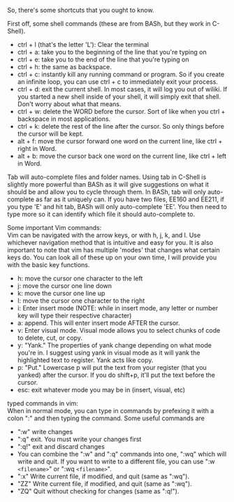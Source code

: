 So, there's some shortcuts that you ought to know.

First off, some shell commands (these are from BASh, but they work in C-Shell).
* ctrl + l (that's the letter 'L'): Clear the terminal
* ctrl + a: take you to the beginning of the line that you're typing on
* ctrl + e: take you to the end of the line that you're typing on
* ctrl + h: the same as backspace.
* ctrl + c: instantly kill any running command or program. So if you create an infinite loop, you can use ctrl + c to immediately exit your process.
* ctrl + d: exit the current shell. In most cases, it will log you out of wiliki. If you started a new shell inside of your shell, it will simply exit that shell. Don't worry about what that means.
* ctrl + w: delete the WORD before the cursor. Sort of like when you ctrl + backspace in most applications.
* ctrl + k: delete the rest of the line after the cursor. So only things before the cursor will be kept.
* alt + f: move the cursor forward one word on the current line, like ctrl + right in Word.
* alt + b: move the cursor back one word on the current line, like ctrl + left in Word.

Tab will auto-complete files and folder names. Using tab in C-Shell is slightly more powerful than BASh as it will give suggestions on what it should be and allow you to cycle through them. In BASh, tab will only auto-complete as far as it uniquely can. If you have two files, EE160 and EE211, if you type 'E' and hit tab, BASh will only auto-complete 'EE'. You then need to type more so it can identify which file it should auto-complete to.

Some important Vim commands:  
Vim can be navigated with the arrow keys, or with h, j, k, and l. Use whichever navigation method that is intuitive and easy for you. It is also important to note that vim has multiple 'modes' that changes what certain keys do. You can look all of these up on your own time, I will provide you with the basic key functions.

* h: move the cursor one character to the left
* j: move the cursor one line down
* k: move the cursor one line up
* l: move the cursor one character to the right
* i: Enter insert mode (NOTE: while in insert mode, any letter or number key will type their respective character)
* a: append. This will enter insert mode AFTER the cursor.
* v: Enter visual mode. Visual mode allows you to select chunks of code to delete, cut, or copy.
* y: "Yank." The properties of yank change depending on what mode you're in. I suggest using yank in visual mode as it will yank the highlighted text to register. Yank acts like copy.
* p: "Put." Lowercase p will put the text from your register (that you yanked) after the cursor. If you do shift+p, it'll put the text before the cursor.
* esc: exit whatever mode you may be in (insert, visual, etc)

typed commands in vim:  
When in normal mode, you can type in commands by prefexing it with a colon ":" and then typing the command. Some useful commands are
* ":w" write changes
* ":q" exit. You must write your changes first
* ":q!" exit and discard changes
* You can combine the ":w" and ":q" commands into one, ":wq" which will write and quit. If you want to write to a different file, you can use ":w `<filename>`" or ":wq `<filename>`".
* ":x" Write current file, if modified, and quit (same as ":wq").
* "ZZ" Write current file, if modified, and quit (same as ":wq").
* "ZQ" Quit without checking for changes (same as ":q!").
